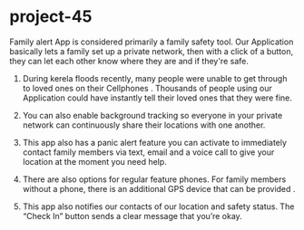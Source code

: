 # project-45
Family alert App is considered primarily a family safety tool.
Our Application basically lets a family set up a private network, then with a click of a button, they can let each other know where they are and if they're safe. 
1) During kerela floods  recently, many people were unable to get through to loved ones on their Cellphones . Thousands of people using our Application could have instantly tell their loved ones that they were fine.

2) You can also enable background tracking so everyone in your private network can continuously share their locations with one another.

3) This app also has a panic alert feature you can activate to immediately contact family members via text, email and a voice call to give your location at the moment you need help.

4) There are also options for regular feature phones. For family members without a phone, there is an additional GPS device that can be provided .

5)  This app also notifies our contacts of our location and safety status. The “Check In” button sends a clear message that you’re okay.

